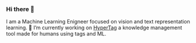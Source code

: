 ### Hi there 👋
I am a Machine Learning Enigneer focused on vision and text representation learning.
🔭 I’m currently working on [HyperTag](https://github.com/SeanPedersen/HyperTag) a knowledge management tool made for humans using tags and ML.
<!--
**SeanPedersen/SeanPedersen** is a ✨ _special_ ✨ repository because its `README.md` (this file) appears on your GitHub profile.

Here are some ideas to get you started:

- 🔭 I’m currently working on ...
- 🌱 I’m currently learning ...
- 👯 I’m looking to collaborate on ...
- 🤔 I’m looking for help with ...
- 💬 Ask me about ...
- 📫 How to reach me: ...
- 😄 Pronouns: ...
- ⚡ Fun fact: ...
-->
